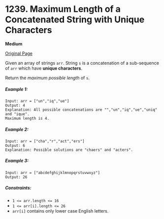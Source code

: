 # 1239. Maximum Length of a Concatenated String with Unique Characters

**Medium**

[Original Page](https://leetcode.com/problems/maximum-length-of-a-concatenated-string-with-unique-characters/)

Given an array of strings `arr`. String `s` is a concatenation of a sub-sequence of `arr` which have __unique characters__.

Return the _maximum possible length_ of `s`.

##### Example 1:
```
Input: arr = ["un","iq","ue"]
Output: 4
Explanation: All possible concatenations are "","un","iq","ue","uniq" and "ique".
Maximum length is 4.
```

##### Example 2:
```
Input: arr = ["cha","r","act","ers"]
Output: 6
Explanation: Possible solutions are "chaers" and "acters".
```

##### Example 3:
```
Input: arr = ["abcdefghijklmnopqrstuvwxyz"]
Output: 26
```

##### Constraints:
- `1 <= arr.length <= 16`
- `1 <= arr[i].length <= 26`
- `arr[i]` contains only lower case English letters.
